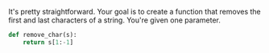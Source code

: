 It's pretty straightforward. Your goal is to create a function that removes the first and last characters of a string. You're given one parameter.
```py
def remove_char(s):
    return s[1:-1]
```
